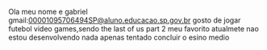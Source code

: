 Ola meu nome e gabriel
gmail:00001095706494SP@aluno.educacao.sp.gov.br
gosto de jogar futebol
video games,sendo the last of us part 2 meu favorito
atualmete nao estou desenvolvendo nada apenas tentado concluir o esino medio
